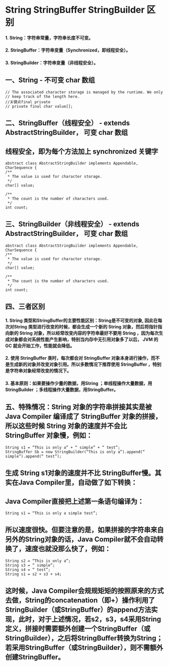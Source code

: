 # String StringBuffer StringBuilder 区别

#### 1. String：字符串常量，字符串长度不可变。
#### 2. StringBuffer：字符串变量（Synchronized，即线程安全）。
#### 3. StringBuilder：字符串变量（非线程安全）。

## 一、String - 不可变 char 数组
    // The associated character storage is managed by the runtime. We only
    // keep track of the length here.
    //关键点final private
    // private final char value[];
## 二、StringBuffer（线程安全） - extends AbstractStringBuilder， 可变 char 数组
## 线程安全，即为每个方法加上 synchronized 关键字
    abstract class AbstractStringBuilder implements Appendable, CharSequence {
    /**
     * The value is used for character storage.
     */
    char[] value;

    /**
     * The count is the number of characters used.
     */
    int count;

## 三、StringBuilder（非线程安全） - extends AbstractStringBuilder， 可变 char 数组
    abstract class AbstractStringBuilder implements Appendable, CharSequence {
    /**
     * The value is used for character storage.
     */
    char[] value;

    /**
     * The count is the number of characters used.
     */
    int count;
    
## 四、三者区别
#### 1. String 类型和StringBuffer的主要性能区别：String是不可变的对象, 因此在每次对String 类型进行改变的时候，都会生成一个新的 String 对象，然后将指针指向新的 String 对象，所以经常改变内容的字符串最好不要用 String ，因为每次生成对象都会对系统性能产生影响，特别当内存中无引用对象多了以后， JVM 的 GC 就会开始工作，性能就会降低。

#### 2. 使用 StringBuffer 类时，每次都会对 StringBuffer 对象本身进行操作，而不是生成新的对象并改变对象引用。所以多数情况下推荐使用 StringBuffer ，特别是字符串对象经常改变的情况下。
#### 3. 基本原则：如果要操作少量的数据，用String ；单线程操作大量数据，用StringBuilder ；多线程操作大量数据，用StringBuffer。

## 五、特殊情况：String 对象的字符串拼接其实是被 Java Compiler 编译成了 StringBuffer 对象的拼接，所以这些时候 String 对象的速度并不会比 StringBuffer 对象慢，例如：
    String s1 = “This is only a” + “ simple” + “ test”;
    StringBuffer Sb = new StringBuilder(“This is only a”).append(“ simple”).append(“ test”);
## 生成 String s1对象的速度并不比 StringBuffer慢。其实在Java Compiler里，自动做了如下转换：
## Java Compiler直接把上述第一条语句编译为：
    String s1 = “This is only a simple test”;
## 所以速度很快。但要注意的是，如果拼接的字符串来自另外的String对象的话，Java Compiler就不会自动转换了，速度也就没那么快了，例如：
    String s2 = “This is only a”;
    String s3 = “ simple”;
    String s4 = “ test”;
    String s1 = s2 + s3 + s4;
## 这时候，Java Compiler会规规矩矩的按照原来的方式去做，String的concatenation（即+）操作利用了StringBuilder（或StringBuffer）的append方法实现，此时，对于上述情况，若s2，s3，s4采用String定义，拼接时需要额外创建一个StringBuffer（或StringBuilder），之后将StringBuffer转换为String；若采用StringBuffer（或StringBuilder），则不需额外创建StringBuffer。
